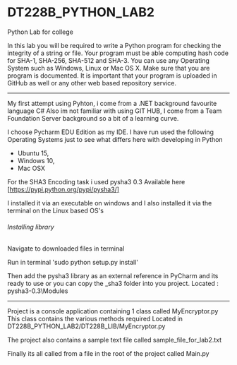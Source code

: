 # DT228B_PYTHON_LAB2
Python Lab for college

In this lab you will be required to write a Python program for checking the integrity of a string or file. 
Your program must be able computing hash code for SHA-1, SHA-256, SHA-512 and SHA-3. 
You can use any Operating System such as Windows, Linux or Mac OS X. 
Make sure that you are program is documented. It is important that your program is uploaded in GitHub as well or any other web based repository service.

_______________________________________________________

My first attempt using Pyhton, i come from a .NET background favourite language C# 
Also im not familiar with using GIT HUB, I come from a Team Foundation Server background so a bit of a learning curve.

I choose Pycharm EDU Edition as my IDE.
I have run used the following Operating Systems just to see what differs here with developing in Python

- Ubuntu 15,
- Windows 10,
- Mac OSX 

For the SHA3 Encoding task i used pysha3 0.3
Available here [https://pypi.python.org/pypi/pysha3/]

I installed it via an executable on windows and I also installed it via the terminal on the Linux based OS's

###### Installing library
Navigate to downloaded files in terminal

Run in terminal 'sudo python setup.py install'


Then add the pysha3 library as an external reference in PyCharm and its ready to use or you can copy the _sha3 folder into you project.
Located : pysha3-0.3\Modules

__________________________________________________________

Project is a console application containing 1 class called MyEncryptor.py
This class contains the various methods required
Located in DT228B_PYTHON_LAB2/DT228B_LIB/MyEncryptor.py

The project also contains a sample text file called sample_file_for_lab2.txt

Finally its all called from a file in the root of the project called Main.py

